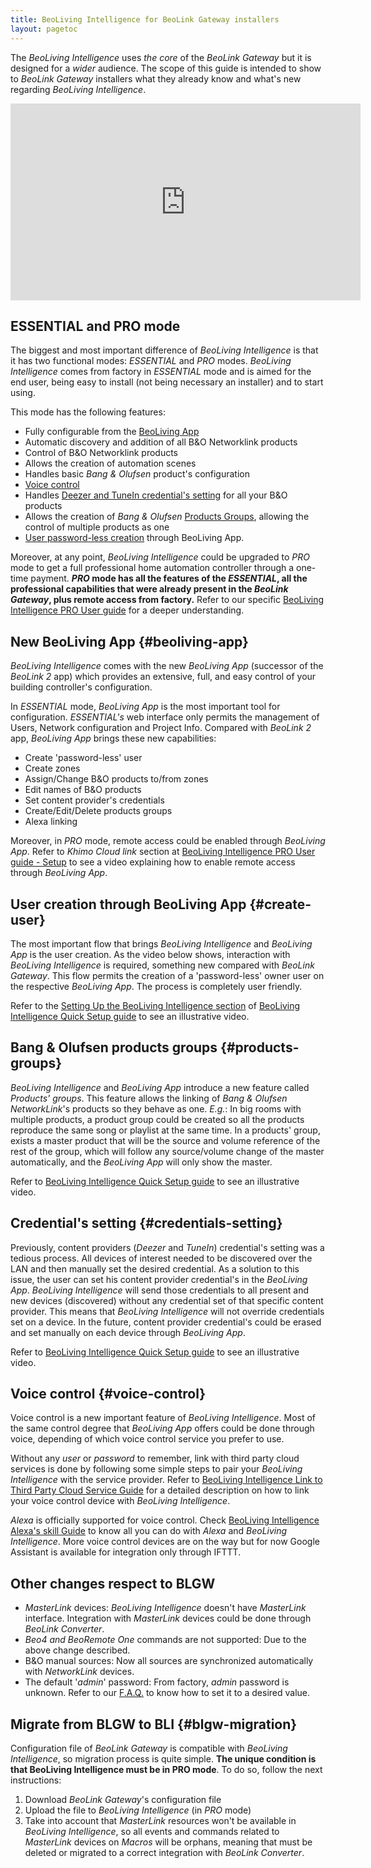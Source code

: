 ```yaml
---
title: BeoLiving Intelligence for BeoLink Gateway installers
layout: pagetoc
---
```


The _BeoLiving Intelligence_ uses _the core_ of the _BeoLink Gateway_ but it is designed for a _wider_ audience.
The scope of this guide is intended to show to _BeoLink Gateway_ installers what they already know and what's new regarding _BeoLiving Intelligence_.

<div class="row justify-content-center"> 
	<div class="" style="padding-bottom: 0%;">
	  <iframe width="560" height="315" src="https://www.youtube.com/embed/qqnNAh7CGmw?html5=1" frameborder="0" allow="accelerometer; autoplay; encrypted-media; gyroscope; picture-in-picture" allowfullscreen></iframe>
	</div>
</div>

## ESSENTIAL and PRO mode

The biggest and most important difference of _BeoLiving Intelligence_ is that it has two functional modes: _ESSENTIAL_ and _PRO_ modes. _BeoLiving 
Intelligence_ comes from factory in _ESSENTIAL_ mode and is aimed for the end user, being easy to install (not being necessary an installer) and 
to start using. 

This mode has the following features: 

 - Fully configurable from the [BeoLiving App](#beoliving-app)
 - Automatic discovery and addition of all B&O Networklink products
 - Control of B&O Networklink products
 - Allows the creation of automation scenes
 - Handles basic _Bang & Olufsen_ product's configuration
 - [Voice control](#voice-control)
 - Handles [Deezer and TuneIn credential's setting](#credentials-setting) for all your B&O products
 - Allows the creation of _Bang & Olufsen_ [Products Groups](#products-groups), allowing the control of multiple products as one
 - [User password-less creation](#create-user) through BeoLiving App.  

Moreover, at any point, _BeoLiving Intelligence_ could be upgraded to _PRO_ mode to get a full professional home automation controller through a 
one-time payment. **_PRO_ mode has all the features of the _ESSENTIAL_, all the professional capabilities that were already present in the 
_BeoLink Gateway_, plus remote access from factory.** Refer to our specific [BeoLiving Intelligence PRO User guide](bli-pro-user-guide/) for a 
deeper understanding.

## New BeoLiving App {#beoliving-app}

_BeoLiving Intelligence_ comes with the new _BeoLiving App_ (successor of the _BeoLink 2_ app) which provides an extensive, full, and easy control of your 
building controller's configuration.

In _ESSENTIAL_ mode, _BeoLiving App_ is the most important tool for configuration. _ESSENTIAL's_ web interface only permits the management of Users, Network
 configuration and Project Info. Compared with _BeoLink 2_ app, _BeoLiving App_ brings these new capabilities: 

- Create 'password-less' user
- Create zones
- Assign/Change B&O products to/from zones
- Edit names of B&O products
- Set content provider's credentials
- Create/Edit/Delete products groups
- Alexa linking

Moreover, in _PRO_ mode, remote access could be enabled through _BeoLiving App_. Refer to _Khimo Cloud link_ section at [BeoLiving Intelligence PRO User guide - Setup](bli-pro-user-guide/#setup) to see a video explaining how to enable remote access through _BeoLiving App_.

## User creation through BeoLiving App {#create-user}

The most important flow that brings _BeoLiving Intelligence_ and _BeoLiving App_ is the user creation. As the video below shows, interaction with 
_BeoLiving Intelligence_ is required, something new compared with _BeoLink Gateway_. This flow permits the creation of a 'password-less' owner user on 
the respective _BeoLiving App_. The process is completely user friendly.

Refer to the [Setting Up the BeoLiving Intelligence section](bli-quick-setup-guide.md#setup) of 
[BeoLiving Intelligence Quick Setup guide](bli-quick-setup-guide.md) to see an illustrative video.

## Bang & Olufsen products groups {#products-groups}

_BeoLiving Intelligence_ and _BeoLiving App_ introduce a new feature called _Products' groups_. This feature allows the linking of _Bang & Olufsen NetworkLink_'s products so they behave as one. _E.g._: In big rooms with multiple products, a product group could be created so all the products reproduce the same song or playlist at the same time. In a products' group, exists a master product that will be the source and volume reference of the rest of the group, which will follow any source/volume change of the master automatically, and the _BeoLiving App_ will only show the master.

Refer to [BeoLiving Intelligence Quick Setup guide](bli-quick-setup-guide.md#products-groups) to see an illustrative video.

## Credential's setting {#credentials-setting}

Previously, content providers (_Deezer_ and _TuneIn_) credential's setting was a tedious process. All devices of interest needed to be discovered over the LAN and then manually set the desired credential.
As a solution to this issue, the user can set his content provider credential's in the _BeoLiving App_. _BeoLiving Intelligence_ will send those 
credentials to all present and new devices (discovered) without any credential set of that specific content provider. This means that 
_BeoLiving Intelligence_ will not override credentials set on a device. In the future, content provider credential's could be erased and set manually on each device through _BeoLiving App_.

Refer to [BeoLiving Intelligence Quick Setup guide](bli-quick-setup-guide.md#products-groups) to see an illustrative video.

## Voice control {#voice-control}

Voice control is a new important feature of _BeoLiving Intelligence_. Most of the same control degree that _BeoLiving App_ offers could be done 
through voice, depending of which voice control service you prefer to use.  

Without any _user_ or _password_ to remember, link with third party cloud services is done by following some simple steps to pair your _BeoLiving 
Intelligence_ with the service provider. Refer to [BeoLiving Intelligence Link to Third Party Cloud Service Guide](bli-link-third-party-service.html)
 for a detailed description on how to link your voice control device with _BeoLiving Intelligence_.

_Alexa_ is officially supported for voice control. Check [BeoLiving Intelligence Alexa's skill Guide](bli-alexa) to know all you can do with _Alexa_ and _BeoLiving Intelligence_. More voice control devices are on the way but for now Google Assistant is available for integration only through IFTTT.


## Other changes respect to BLGW  

- _MasterLink_ devices: _BeoLiving Intelligence_ doesn't have _MasterLink_ interface. Integration with _MasterLink_ devices could be done through 
_BeoLink Converter_.
- _Beo4 and BeoRemote One_ commands are not supported: Due to the above change described.
- B&O manual sources: Now all sources are synchronized automatically with _NetworkLink_ devices.
- The default '_admin_' password: From factory, _admin_ password is unknown. Refer to our [F.A.Q.](bli-faq.md#admin-password) to know how to set 
it to a desired value.

## Migrate from BLGW to BLI {#blgw-migration}

Configuration file of _BeoLink Gateway_ is compatible with _BeoLiving Intelligence_, so migration process is quite simple. **The unique condition 
is that BeoLiving Intelligence must be in PRO mode**. To do so, follow the next instructions:

1. Download _BeoLink Gateway_'s configuration file
2. Upload the file to _BeoLiving Intelligence_ (in _PRO_ mode)
3. Take into account that _MasterLink_ resources won't be available in _BeoLiving Intelligence_, so all events and commands related to _MasterLink_ 
devices on _Macros_ will be orphans, meaning that must be deleted or migrated to a correct integration with _BeoLink Converter_.
